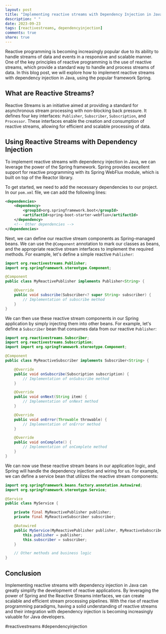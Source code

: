 ```yaml
---
layout: post
title: "Implementing reactive streams with Dependency Injection in Java."
description: " "
date: 2023-09-23
tags: [reactivestreams, dependencyinjection]
comments: true
share: true
---
```


Reactive programming is becoming increasingly popular due to its ability to handle streams of data and events in a responsive and scalable manner. One of the key principles of reactive programming is the use of reactive streams, which provide a standard way to handle and process streams of data. In this blog post, we will explore how to implement reactive streams with dependency injection in Java, using the popular framework Spring.

## What are Reactive Streams?

Reactive Streams is an initiative aimed at providing a standard for asynchronous stream processing with non-blocking back pressure. It defines four key interfaces: `Publisher`, `Subscriber`, `Subscription`, and `Processor`. These interfaces enable the creation and consumption of reactive streams, allowing for efficient and scalable processing of data.

## Using Reactive Streams with Dependency Injection

To implement reactive streams with dependency injection in Java, we can leverage the power of the Spring framework. Spring provides excellent support for reactive programming with its Spring WebFlux module, which is built on top of the Reactor library.

To get started, we need to add the necessary dependencies to our project. In our `pom.xml` file, we can add the following lines:

```xml
<dependencies>
    <dependency>
        <groupId>org.springframework.boot</groupId>
        <artifactId>spring-boot-starter-webflux</artifactId>
    </dependency>
    <!-- Other dependencies -->
</dependencies>
```

Next, we can define our reactive stream components as Spring-managed beans. We can use the `@Component` annotation to mark our classes as beans, and the appropriate reactive stream interfaces to implement the required methods. For example, let's define a simple reactive `Publisher`:

```java
import org.reactivestreams.Publisher;
import org.springframework.stereotype.Component;

@Component
public class MyReactivePublisher implements Publisher<String> {

    @Override
    public void subscribe(Subscriber<? super String> subscriber) {
        // Implementation of subscribe method
    }
}
```

We can then use these reactive stream components in our Spring application by simply injecting them into other beans. For example, let's define a `Subscriber` bean that consumes data from our reactive `Publisher`:

```java
import org.reactivestreams.Subscriber;
import org.reactivestreams.Subscription;
import import org.springframework.stereotype.Component;

@Component
public class MyReactiveSubscriber implements Subscriber<String> {

    @Override
    public void onSubscribe(Subscription subscription) {
        // Implementation of onSubscribe method
    }

    @Override
    public void onNext(String item) {
        // Implementation of onNext method
    }

    @Override
    public void onError(Throwable throwable) {
        // Implementation of onError method
    }

    @Override
    public void onComplete() {
        // Implementation of onComplete method
    }
}
```

We can now use these reactive stream beans in our application logic, and Spring will handle the dependency injection and wiring for us. For example, we can define a service bean that utilizes the reactive stream components:

```java
import org.springframework.beans.factory.annotation.Autowired;
import org.springframework.stereotype.Service;

@Service
public class MyService {

    private final MyReactivePublisher publisher;
    private final MyReactiveSubscriber subscriber;

    @Autowired
    public MyService(MyReactivePublisher publisher, MyReactiveSubscriber subscriber) {
        this.publisher = publisher;
        this.subscriber = subscriber;
    }

    // Other methods and business logic
}
```

## Conclusion

Implementing reactive streams with dependency injection in Java can greatly simplify the development of reactive applications. By leveraging the power of Spring and the Reactive Streams interfaces, we can create scalable and efficient stream processing pipelines. With the rise of reactive programming paradigms, having a solid understanding of reactive streams and their integration with dependency injection is becoming increasingly valuable for Java developers.

#reactivestreams #dependencyinjection